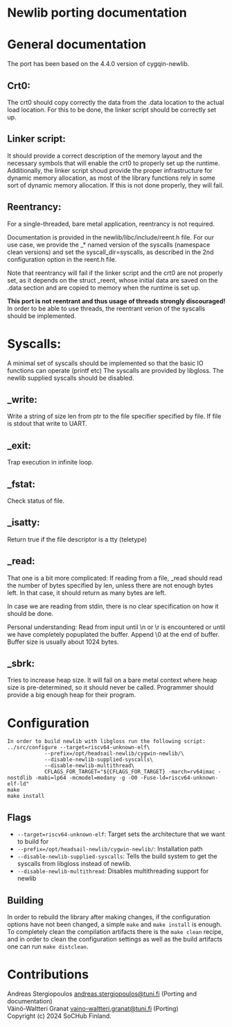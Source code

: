 Newlib porting documentation
============================
# General documentation
The port has been based on the 4.4.0 version of cygqin-newlib.

## Crt0:
The crt0 should copy correctly the data from the .data location to the actual load location. For this to be done, the linker script should be correctly set up.

## Linker script:
It should provide a correct description of the memory layout and the necessary symbols that will enable the crt0 to properly set up the runtime. Additionally, the linker script shoud provide the proper infrastructure for dynamic memory allocation, as most of the library functions rely in some sort of dynamic memory allocation. If this is not done properly, they will fail.

## Reentrancy:
For a single-threaded, bare metal application, reentrancy is not required.

Documentation is provided in the newlib/libc/include/reent.h file. For our use case, we provide the _* named version of the syscalls (namespace clean versions) and set the syscall_dir=syscalls, as described in the 2nd configuration option in the reent.h file.

Note that reentrancy will fail if the linker script and the crt0 are not properly set, as it depends on the struct _reent, whose initial data are saved on the .data section and are copied to memory when the runtime is set up.

**This port is not reentrant and thus usage of threads strongly discouraged!** In order to be able to use threads, the reentrant verion of the syscalls should be implemented.

# Syscalls:
A minimal set of syscalls should be implemented so that the basic IO functions can operate (printf etc)
The syscalls are provided by libgloss. The newlib supplied syscalls should be disabled.

## _write:
Write a string of size len from ptr to the file specifier specified by file. If file is stdout that write to UART.

## _exit:
Trap execution in infinite loop.

## _fstat:
Check status of file.

## _isatty:
Return true if the file descriptor is a tty (teletype)

## _read:
That one is a bit more complicated: If reading from a file, _read should read the number of bytes specified by len, unless there are not enough bytes left. In that case, it should return as many bytes are left.

In case we are reading from stdin, there is no clear specification on how it should be done.

Personal understanding: Read from input until \n or \r is encountered or until we have completely popuplated the buffer. Append \0 at the end of buffer. Buffer size is usually about 1024 bytes.

## _sbrk:
Tries to increase heap size. It will fail on a bare metal context where heap size is pre-determined, so it should never be called. Programmer should provide a big enough heap for their program.

# Configuration
	In order to build newlib with libgloss run the following script:
	../src/configure --target=riscv64-unknown-elf\
				--prefix=/opt/headsail-newlib/cygwin-newlib/\
				--disable-newlib-supplied-syscalls\
				--disable-newlib-multithread\
				CFLAGS_FOR_TARGET="${CFLAGS_FOR_TARGET} -march=rv64imac -nostdlib -mabi=lp64 -mcmodel=medany -g -O0 -Fuse-ld=riscv64-unknown-elf-ld" 
	make 
	make install

## Flags
* `--target=riscv64-unknown-elf`: Target sets the architecture that we want to build for
* `--prefix=/opt/headsail-newlib/cygwin-newlib/`: Installation path
* `--disable-newlib-supplied-syscalls`: Tells the build system to get the syscalls from libgloss instead of newlib.
* `--disable-newlib-multithread`: Disables multithreading support for newlib

## Building
In order to rebuild the library after making changes, if the configuration options have not been changed, a simple `make` and `make install` is enough. To completely clean the compilation artifacts there is the `make clean` recipe, and in order to clean the configuration settings as well as the build artifacts one can run `make distclean`.

# Contributions
Andreas Stergiopoulos <andreas.stergiopoulos@tuni.fi> (Porting and documentation)  
Väinö-Waltteri Granat <vaino-waltteri.granat@tuni.fi> (Porting)  
Copyright (c) 2024 SoCHub Finland.